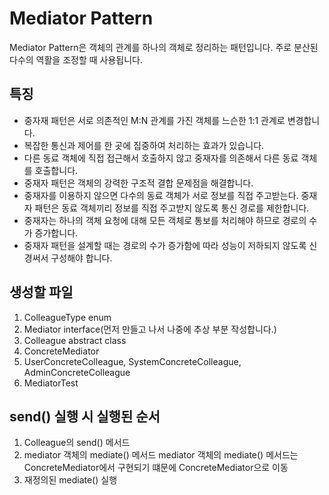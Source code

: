 # Mediator Pattern
Mediator Pattern은 객체의 관계를 하나의 객체로 정리하는 패턴입니다. 주로 분산된 다수의 역활을 조정할 때 사용됩니다.

## 특징
- 중자재 패턴은 서로 의존적인 M:N 관계를 가진 객체를 느슨한 1:1 관계로 변경합니다.
- 복잡한 통신과 제어를 한 곳에 집중하여 처리하는 효과가 있습니다.
- 다른 동료 객체에 직접 접근해서 호출하지 않고 중재자를 의존해서 다른 동료 객체를 호출합니다.
- 중재자 패턴은 객체의 강력한 구조적 결합 문제점을 해결합니다.
- 중재자를 이용하지 않으면 다수의 동료 객체가 서로 정보를 직접 주고받는다. 중재자 패턴은 동료 객체끼리 정보를 직접 주고받지 않도록 통신 경로를 제한합니다.
- 중재자는 하나의 객체 요청에 대해 모든 객체로 통보를 처리해야 하므로 경로의 수가 증가합니다.
- 중재자 패턴을 설계할 때는 경로의 수가 증가함에 따라 성능이 저하되지 않도록 신경써서 구성해야 합니다.

## 생성할 파일
1. ColleagueType enum
2. Mediator interface(먼저 만들고 나서 나중에 추상 부분 작성합니다.)
3. Colleague abstract class
4. ConcreteMediator
5. UserConcreteColleague, SystemConcreteColleague, AdminConcreteColleague
6. MediatorTest

## send() 실행 시 실행된 순서
1. Colleague의 send() 메서드
2. mediator 객체의 mediate() 메서드
   mediator 객체의 mediate() 메서드는 ConcreteMediator에서 구현되기 떄문에 ConcreteMediator으로 이동
4. 재정의된 mediate() 실행